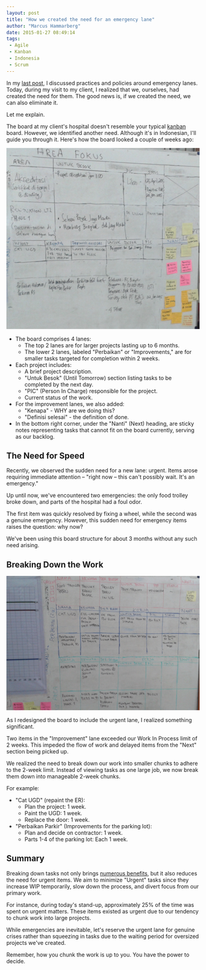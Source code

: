 ```yaml
---
layout: post
title: "How we created the need for an emergency lane"
author: "Marcus Hammarberg"
date: 2015-01-27 08:49:14
tags:
 - Agile
 - Kanban
 - Indonesia
 - Scrum
---
```


In my [last post](http://www.marcusoft.net/2015/01/emergency-lanes---some-tips.html), I discussed practices and policies around emergency lanes. Today, during my visit to my client, I realized that we, ourselves, had created the need for them. The good news is, if we created the need, we can also eliminate it.

Let me explain.

The board at my client's hospital doesn't resemble your typical [kanban](http://bit.ly/theKanbanBook) board. However, we identified another need. Although it's in Indonesian, I'll guide you through it. Here's how the board looked a couple of weeks ago:

![Old Board](/img/bungsuBoardOld.jpg)

- The board comprises 4 lanes:
  - The top 2 lanes are for larger projects lasting up to 6 months.
  - The lower 2 lanes, labeled "Perbaikan" or "Improvements," are for smaller tasks targeted for completion within 2 weeks.
- Each project includes:
  - A brief project description.
  - "Untuk Besok" (Until Tomorrow) section listing tasks to be completed by the next day.
  - "PIC" (Person In Charge) responsible for the project.
  - Current status of the work.
- For the improvement lanes, we also added:
  - "Kenapa" - WHY are we doing this?
  - "Definisi selesai" - the definition of done.
- In the bottom right corner, under the "Nanti" (Next) heading, are sticky notes representing tasks that cannot fit on the board currently, serving as our backlog.

## The Need for Speed

Recently, we observed the sudden need for a new lane: urgent. Items arose requiring immediate attention – "right now – this can't possibly wait. It's an emergency."

Up until now, we've encountered two emergencies: the only food trolley broke down, and parts of the hospital had a foul odor.

The first item was quickly resolved by fixing a wheel, while the second was a genuine emergency. However, this sudden need for emergency items raises the question: why now?

We've been using this board structure for about 3 months without any such need arising.

## Breaking Down the Work

![New Board](/img/bungsuBoardNew.jpg)

As I redesigned the board to include the urgent lane, I realized something significant.

Two items in the "Improvement" lane exceeded our Work In Process limit of 2 weeks. This impeded the flow of work and delayed items from the "Next" section being picked up.

We realized the need to break down our work into smaller chunks to adhere to the 2-week limit. Instead of viewing tasks as one large job, we now break them down into manageable 2-week chunks.

For example:

- "Cat UGD" (repaint the ER):
  - Plan the project: 1 week.
  - Paint the UGD: 1 week.
  - Replace the door: 1 week.
- "Perbaikan Parkir" (Improvements for the parking lot):
  - Plan and decide on contractor: 1 week.
  - Parts 1-4 of the parking lot: Each 1 week.

## Summary

Breaking down tasks not only brings [numerous benefits](http://www.marcusoft.net/2015/01/make-it-smaller---some-practical-experiences.html), but it also reduces the need for urgent items. We aim to minimize "Urgent" tasks since they increase WIP temporarily, slow down the process, and divert focus from our primary work.

For instance, during today's stand-up, approximately 25% of the time was spent on urgent matters. These items existed as urgent due to our tendency to chunk work into large projects.

While emergencies are inevitable, let's reserve the urgent lane for genuine crises rather than squeezing in tasks due to the waiting period for oversized projects we've created.

Remember, how you chunk the work is up to you. You have the power to decide.
